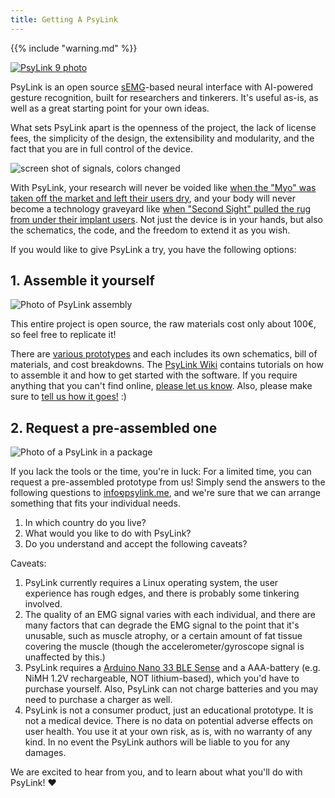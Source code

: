 ```yaml
---
title: Getting A PsyLink
---
```


{{% include "warning.md" %}}

[![PsyLink 9 photo](/img/prototypes/p9.1.jpg)](/p9.2)

PsyLink is an open source [sEMG](https://en.wikipedia.org/wiki/Electromyography)-based neural interface with AI-powered gesture recognition, built for researchers and tinkerers.  It's useful as-is, as well as a great starting point for your own ideas.

What sets PsyLink apart is the openness of the project, the lack of license fees, the simplicity of the design, the extensibility and modularity, and the fact that you are in full control of the device.

![screen shot of signals, colors changed](/img/signals.png)

With PsyLink, your research will never be voided like [when the "Myo" was taken off the market and left their users dry](https://www.zdnet.com/article/thalmic-labs-shuts-down-myo-gesture-control-armband-project/), and your body will never become a technology graveyard like [when "Second Sight" pulled the rug from under their implant users](https://spectrum.ieee.org/bionic-eye-obsolete).  Not just the device is in your hands, but also the schematics, the code, and the freedom to extend it as you wish.

If you would like to give PsyLink a try, you have the following options:

## 1. Assemble it yourself

![Photo of PsyLink assembly](/img/assembly.jpg)

This entire project is open source, the raw materials cost only about 100€, so feel free to replicate it!

There are [various prototypes](/prototypes) and each includes its own schematics, bill of materials, and cost breakdowns.  The [PsyLink Wiki](https://codeberg.org/psylink/psylink/wiki) contains tutorials on how to assemble it and how to get started with the software.  If you require anything that you can't find online, [please let us know](https://codeberg.org/psylink/psylink/issues).  Also, please make sure to [tell us how it goes!](/faq#contact) :)

## 2. Request a pre-assembled one

![Photo of a PsyLink in a package](/img/packed.jpg)

If you lack the tools or the time, you're in luck:  For a limited time, you can request a pre-assembled prototype from us!  Simply send the answers to the following questions to <u>info໑psylink.me</u>, and we're sure that we can arrange something that fits your individual needs.

1. In which country do you live?
2. What would you like to do with PsyLink?
3. Do you understand and accept the following caveats?

Caveats:

1. PsyLink currently requires a Linux operating system, the user experience has rough edges, and there is probably some tinkering involved.
2. The quality of an EMG signal varies with each individual, and there are many factors that can degrade the EMG signal to the point that it's unusable, such as muscle atrophy, or a certain amount of fat tissue covering the muscle (though the accelerometer/gyroscope signal is unaffected by this.)
3. PsyLink requires a [Arduino Nano 33 BLE Sense](https://docs.arduino.cc/hardware/nano-33-ble-sense) and a AAA-battery (e.g. NiMH 1.2V rechargeable, NOT lithium-based), which you'd have to purchase yourself.  Also, PsyLink can not charge batteries and you may need to purchase a charger as well.
4. PsyLink is not a consumer product, just an educational prototype.  It is not a medical device.  There is no data on potential adverse effects on user health.  You use it at your own risk, as is, with no warranty of any kind. In no event the PsyLink authors will be liable to you for any damages.

We are excited to hear from you, and to learn about what you'll do with PsyLink! ♥

